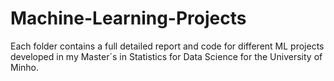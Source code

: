 # Machine-Learning-Projects

Each folder contains a full detailed report and code for different ML projects developed in my Master´s in Statistics for Data Science for the University of Minho. 
